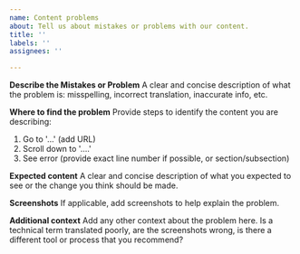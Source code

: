 ```yaml
---
name: Content problems
about: Tell us about mistakes or problems with our content.
title: ''
labels: ''
assignees: ''

---
```


**Describe the Mistakes or Problem**
A clear and concise description of what the problem is: misspelling, incorrect translation, inaccurate info, etc.

**Where to find the problem**
Provide steps to identify the content you are describing:
1. Go to '...' (add URL)
2. Scroll down to '....'
3. See error (provide exact line number if possible, or section/subsection)

**Expected content**
A clear and concise description of what you expected to see or the change you think should be made. 

**Screenshots**
If applicable, add screenshots to help explain the problem.

**Additional context**
Add any other context about the problem here. Is a technical term translated poorly, are the screenshots wrong, is there a different tool or process that you recommend?
